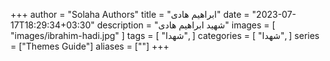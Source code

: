 +++
author = "Solaha Authors"
title = "ابراهیم هادی"
date = "2023-07-17T18:29:34+03:30"
description = "شهید ابراهیم هادی"
images = [
    "images/ibrahim-hadi.jpg"
]
tags = [
    "شهدا",
]
categories = [
    "شهدا",
]
series = ["Themes Guide"]
aliases = [""]
+++

